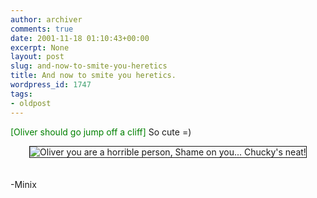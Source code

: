 ```yaml
---
author: archiver
comments: true
date: 2001-11-18 01:10:43+00:00
excerpt: None
layout: post
slug: and-now-to-smite-you-heretics
title: And now to smite you heretics.
wordpress_id: 1747
tags:
- oldpost
---
```


<font color=green>[Oliver should go jump off a cliff] </font> So cute =)<center><img src = "http://www.oliverweb.com/newsimages/chucky.jpg" border=1 alt = "Oliver you are a horrible person, Shame on you... Chucky's neat!"></center><br /><br />-Minix